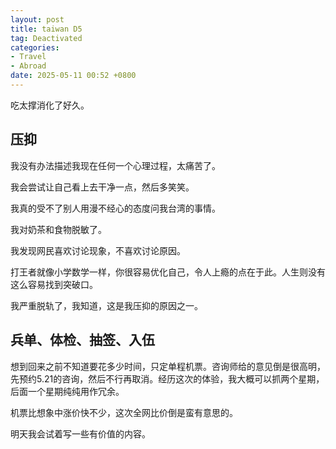```yaml
---
layout: post
title: taiwan D5
tag: Deactivated
categories:
- Travel
- Abroad
date: 2025-05-11 00:52 +0800
---
```

吃太撑消化了好久。

## 压抑
我没有办法描述我现在任何一个心理过程，太痛苦了。

我会尝试让自己看上去干净一点，然后多笑笑。

我真的受不了别人用漫不经心的态度问我台湾的事情。

我对奶茶和食物脱敏了。

我发现网民喜欢讨论现象，不喜欢讨论原因。

打王者就像小学数学一样，你很容易优化自己，令人上瘾的点在于此。人生则没有这么容易找到突破口。

我严重脱轨了，我知道，这是我压抑的原因之一。

## 兵单、体检、抽签、入伍
想到回来之前不知道要花多少时间，只定单程机票。咨询师给的意见倒是很高明，先预约5.21的咨询，然后不行再取消。经历这次的体验，我大概可以抓两个星期，后面一个星期纯纯用作冗余。

机票比想象中涨价快不少，这次全网比价倒是蛮有意思的。

明天我会试着写一些有价值的内容。